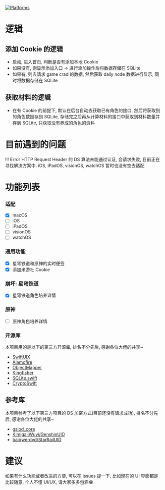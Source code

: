 [![Platforms](https://img.shields.io/badge/Platforms-macOS_iOS_iPadOS_watchOS_visionOS-yellowgreen?style=flat-square)](https://img.shields.io/badge/Platforms-macOS_iOS_tvOS_iPadOS_watchOS_visionOS-Green?style=flat-square)

# 逻辑

## 添加 Cookie 的逻辑
* 启动, 进入首页, 判断是否有添加本地 Cookie
* 如果没有, 则显示添加入口 -> 进行添加操作后将数据存储在 SQLite
* 如果有, 则去请求 game crad 的数据, 然后获取 daily node 数据进行显示, 同时将数据存储在 SQLite

## 获取材料的逻辑
* 在有 Cookie 的前提下, 默认在后台自动去获取已有角色的接口, 然后将获取到的角色数据存到 SQLite, 存储完之后再从计算材料的接口中获取到材料数量并存到 SQLite, 只获取没有养成的角色的资料

# 目前遇到的问题

!!! Error
HTTP Request Header 的 DS 算法未能通过认证, 会请求失败, 目前正在寻找解决方案中.
iOS, iPadOS, visionOS, watchOS 暂时也没有空去适配

# 功能列表

### 适配

- [x] macOS
- [ ] iOS
- [ ] iPadOS
- [ ] visionOS
- [ ] watchOS

### 通用功能
- [x] 星穹铁道和原神的实时便签
- [x] 添加米游社 Cookie

### 崩坏: 星穹铁道
- [x] 星穹铁道角色培养详情

### 原神
- [ ] 原神角色培养详情

### 开源库
本项目用的是以下的第三方开源库, 排名不分先后, 感谢各位大佬的共享~

- [SwiftUIX](https://github.com/SwiftUIX/SwiftUIX)
- [Alamofire](https://github.com/Alamofire/Alamofire)
- [ObjectMapper](https://github.com/tristanhimmelman/ObjectMapper)
- [Kingfisher](https://github.com/onevcat/Kingfisher)
- [SQLite.swift](https://github.com/stephencelis/SQLite.swift)
- [CryptoSwift](https://github.com/krzyzanowskim/CryptoSwift)

## 参考库
本项目参考了以下第三方项目的 DS 加密方式(目前还没有请求成功), 排名不分先后, 感谢各位大佬的共享~

- [gsiod_core](https://github.com/Genshin-bots/gsuid_core)
- [KimigaiiWuyi/GenshinUID](https://github.com/KimigaiiWuyi/GenshinUID)
- [baiqwerdvd/StarRailUID](https://github.com/baiqwerdvd/StarRailUID)

# 建议
如果有什么功能或者改进的方便, 可以在 issues 提一下, 比如现在的 UI 界面都是比较随意, 个人不懂 UI/UX, 请大家多多包涵😭